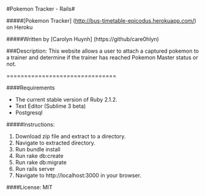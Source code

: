 #Pokemon Tracker - Rails#

#####[Pokemon Tracker] (http://bus-timetable-epicodus.herokuapp.com/) on Heroku

#####Written by [Carolyn Huynh] (https://github/care0hlyn)

###Description:
This website allows a user to attach a captured pokemon to a trainer and determine if the trainer has reached Pokemon Master status or not.

===============================

####Requirements
* The current stable version of Ruby 2.1.2.
* Text Editor (Sublime 3 beta)
* Postgresql

#####Instructions:
1. Download zip file and extract to a directory.
2. Navigate to extracted directory.
3. Run bundle install
4. Run rake db:create
5. Run rake db:migrate
6. Run rails server
7. Navigate to http://localhost:3000 in your browser.

####License:
MIT